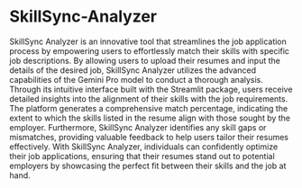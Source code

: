 # SkillSync-Analyzer
SkillSync Analyzer is an innovative tool that streamlines the job application process by empowering users to effortlessly match their skills with specific job descriptions. By allowing users to upload their resumes and input the details of the desired job, SkillSync Analyzer utilizes the advanced capabilities of the Gemini Pro model to conduct a thorough analysis. Through its intuitive interface built with the Streamlit package, users receive detailed insights into the alignment of their skills with the job requirements. The platform generates a comprehensive match percentage, indicating the extent to which the skills listed in the resume align with those sought by the employer. Furthermore, SkillSync Analyzer identifies any skill gaps or mismatches, providing valuable feedback to help users tailor their resumes effectively. With SkillSync Analyzer, individuals can confidently optimize their job applications, ensuring that their resumes stand out to potential employers by showcasing the perfect fit between their skills and the job at hand.





